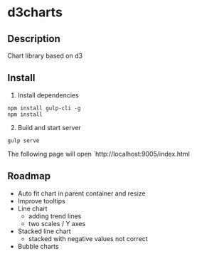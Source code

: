 # d3charts

## Description

Chart library based on d3

## Install

1. Install dependencies

 ```
 npm install gulp-cli -g
 npm install
 ```

2. Build and start server

 ```
 gulp serve
 ```

The following page will open `http://localhost:9005/index.html


## Roadmap

* Auto fit chart in parent container and resize 
* Improve tooltips
* Line chart
  * adding trend lines
  * two scales / Y axes
* Stacked line chart 
  * stacked with negative values not correct
* Bubble charts
